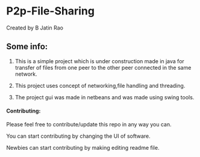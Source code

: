 # P2p-File-Sharing
Created by B Jatin Rao


## Some info:
1. This is a simple project which is under construction made in java for transfer of files from one peer to the other peer
   connected in the same network.

2. This project uses concept of networking,file handling and threading.

3. The project gui was made in netbeans and was made using swing tools.



 #### Contributing:
 Please feel free to contribute/update this repo in any way you can.
 
 You can start contributing by changing the UI of software.
 
 Newbies can start contributing by making editing readme file.
